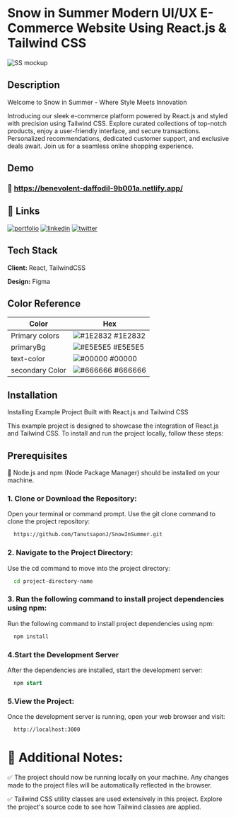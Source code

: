 
# Snow in Summer Modern UI/UX E-Commerce Website Using React.js & Tailwind CSS

![SS mockup](https://github.com/TanutsaponJ/SnowInSummer/assets/114305352/7ec6e25b-d08d-4362-a666-6819d9a87faa)

##  Description 

Welcome to Snow in Summer - Where Style Meets Innovation

Introducing our sleek e-commerce platform powered by React.js and styled with precision using Tailwind CSS. Explore curated collections of top-notch products, enjoy a user-friendly interface, and secure transactions. Personalized recommendations, dedicated customer support, and exclusive deals await. Join us for a seamless online shopping experience.



## Demo 

###  🚀 https://benevolent-daffodil-9b001a.netlify.app/




## 🔗 Links
[![portfolio](https://img.shields.io/badge/my_portfolio-000?style=for-the-badge&logo=ko-fi&logoColor=white)]()
[![linkedin](https://img.shields.io/badge/linkedin-0A66C2?style=for-the-badge&logo=linkedin&logoColor=white)](https://www.linkedin.com/in/tanutsapon/)
[![twitter](https://img.shields.io/badge/twitter-1DA1F2?style=for-the-badge&logo=twitter&logoColor=white)](https://twitter.com/TJinaongkan)


## Tech Stack

**Client:** React, TailwindCSS

**Design:** Figma

## Color Reference

| Color             | Hex                                                                |
| ----------------- | ------------------------------------------------------------------ |
| Primary colors | ![#1E2832](https://via.placeholder.com/10/1E2832?text=+) #1E2832 |
| primaryBg | ![#E5E5E5](https://via.placeholder.com/10/E5E5E5?text=+) #E5E5E5 |
| text-color | ![#00000](https://via.placeholder.com/10/00000?text=+) #00000 |
| secondary Color | ![#666666](https://via.placeholder.com/10/666666?text=+) #666666 |


## Installation

Installing Example Project Built with React.js and Tailwind CSS

This example project is designed to showcase the integration of React.js and Tailwind CSS. To install and run the project locally, follow these steps:

## Prerequisites

 📙 Node.js and npm (Node Package Manager) should be installed on your machine.


### 1. Clone or Download the Repository: 

Open your terminal or command prompt.
Use the git clone command to clone the project repository:
```bash
  https://github.com/TanutsaponJ/SnowInSummer.git
```

### 2. Navigate to the Project Directory:
Use the cd command to move into the project directory:
```bash
  cd project-directory-name
```

### 3. Run the following command to install project dependencies using npm:
Run the following command to install project dependencies using npm:
```bash
  npm install
```

### 4.Start the Development Server
After the dependencies are installed, start the development server:
```sql
  npm start
```

### 5.View the Project:
Once the development server is running, open your web browser and visit:
```arduino
  http://localhost:3000
```

# 📙 Additional Notes:
✅ The project should now be running locally on your machine. Any changes made to the project files will be automatically reflected in the browser.

✅ Tailwind CSS utility classes are used extensively in this project. Explore the project's source code to see how Tailwind classes are applied.


